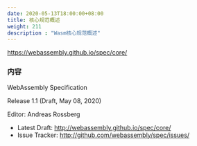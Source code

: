 ```yaml
---
date: 2020-05-13T18:00:00+08:00
title: 核心规范概述
weight: 211
description : "Wasm核心规范概述"
---
```


https://webassembly.github.io/spec/core/

### 内容

WebAssembly Specification

Release 1.1 (Draft, May 08, 2020)

Editor: Andreas Rossberg

- Latest Draft: http://webassembly.github.io/spec/core/
- Issue Tracker: http://github.com/webassembly/spec/issues/














